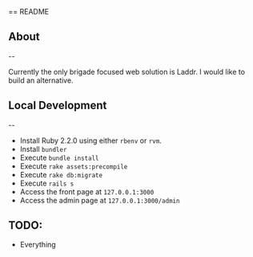 == README

## About
--

Currently the only brigade focused web solution is Laddr. I would like to build an alternative.

## Local Development
--

* Install Ruby 2.2.0 using either `rbenv` or `rvm`.
* Install `bundler`
* Execute `bundle install`
* Execute `rake assets:precompile`
* Execute `rake db:migrate`
* Execute `rails s`
* Access the front page at `127.0.0.1:3000`
* Access the admin page at `127.0.0.1:3000/admin`

## TODO:

* Everything

